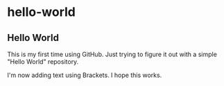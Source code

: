 # hello-world
Hello World
-------------

This is my first time using GitHub. Just trying to figure it out with a simple "Hello World"
repository.

I'm now adding text using Brackets. I hope this works.
